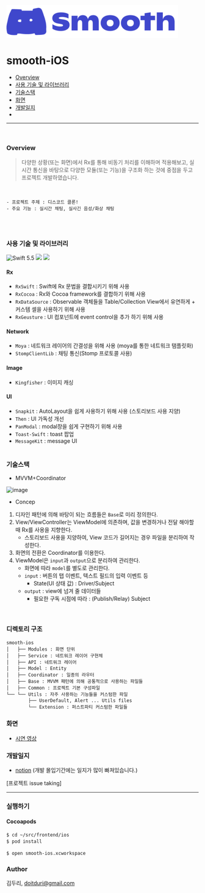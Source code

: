 <img width = "450" alt="image" src="./docs/assets/smooth-main.png">

# smooth-iOS

- [Overview](#overview)
- [사용 기술 및 라이브러리](#사용-기술-및-라이브러리)
- [기술스택](#기술스택)
- [화면](#화면)
- [개발일지](#개발일지)
- [](#실행하기)
---
<br>

### Overview
>  다양한 상황(또는 화면)에서 Rx를 통해 비동기 처리를 이해하며 적용해보고, 실시간 통신을 바탕으로 다양한 모듈(또는 기능)을 구조화 하는 것에 중점을 두고 프로젝트 개발하였습니다.

<br>

```
- 프로젝트 주제 : 디스코드 클론!
- 주요 기능 : 실시간 채팅, 실사긴 음성/화상 채팅
```
<br>


<br>

### 사용 기술 및 라이브러리
<img src="https://img.shields.io/badge/Swift-5.5-orange.svg" alt="Swift 5.5"> <img src="https://img.shields.io/badge/Xcode-13.2.1-blue.svg">
<img src="https://img.shields.io/badge/CocoaPod-1.11.3-red.svg">

#### Rx
- `RxSwift` : Swift에 Rx 문법을 결합시키기 위해 사용
- `RxCocoa` : Rx와 Cocoa framework를 결합하기 위해 사용
- `RxDataSource` : Observable 객체들을 Table/Collection View에서 유연하게 + 커스템 셀을 사용하기 위해 사용
- `RxGeusture` : UI 컴포넌트에 event control을 추가 하기 위해 사용

#### Network
- `Moya` : 네트워크 레이어의 간결성을 위해 사용 (moya를 통한 네트워크 탬플릿화)
- `StompClientLib` : 채팅 통신(Stomp 프로토콜 사용)

#### Image
- `Kingfisher` : 이미지 캐싱

#### UI
- `Snapkit` : AutoLayout을 쉽게 사용하기 위해 사용 (스토리보드 사용 지양)
- `Then` : UI 가독성 개선
- `PanModal` : modal창을 쉽게 구현하기 위해 사용
- `Toast-Swift` : toast 팝업 
- `MessageKit` : message UI
<br><br>

### 기술스택
- MVVM+Coordinator
<img width="600" alt="image" src="https://user-images.githubusercontent.com/26545623/153773438-46ce820a-8686-432c-8162-4cdaa3a69895.png">

- Concep 
1. 디자인 패턴에 의해 바탕이 되는 흐름들은 `Base`로 미리 정의한다. 
2. View/ViewController는 ViewModel에 의존하며, 값을 변경하거나 전달 해야할 때 Rx를 사용을 지향한다.
    - 스토리보드 사용을 지양하여, View 코드가 길어지는 경우 파일을 분리하여 작성한다.
3. 화면의 전환은 Coordinator를 이용한다. 
4. ViewModel은 `input`과 `output`으로 분리하여 관리한다. 
    - 화면에 따라 `model`를 별도로 관리한다.
    - `input` : 버튼의 탭 이벤트, 텍스트 필드의 입력 이벤트 등
        - State(UI 상태 값) : Driver/Subject
    - `output` : view에 넘겨 줄 데이터들 
        - 필요한 구독 시점에 따라 : (Publish/Relay) Subject  
<br><br>

### 디렉토리 구조
```
smooth-ios 
│   ├── Modules : 화면 단위
│   ├── Service : 네트워크 레이어 구현체
│   ├── API : 네트워크 레이어
│   ├── Model : Entity
│   ├── Coordinator : 일종의 라우터 
│   ├── Base : MVVM 패턴에 의해 공통적으로 사용하는 파일들
│   ├── Common : 프로젝트 기본 구성파일
└── └── Utils : 자주 사용하는 기능들을 커스텀한 파일
        ├── UserDefault, Alert ... Utils files
        └── Extension : 퍼스트파티 커스텀한 파일들
```
### 화면
- [시연 영상](./docs/%EC%8B%9C%EC%97%B0%20%EC%98%81%EC%83%81.md)

### 개발일지
- [notion](https://doitduri.notion.site/7ea66898d85e4679bfd4773471de6eef?v=f6ea07e4a18145f4af8e5f8568c3a2c4) (개발 몰입기간에는 일지가 많이 빠져있습니다.)

[프로젝트 issue taking] 

----
### 실행하기
#### Cocoapods
```bash
$ cd ~/src/frontend/ios
$ pod install
```

```bash 
$ open smooth-ios.xcworkspace 
```

### Author
김두리, doitduri@gmail.com
